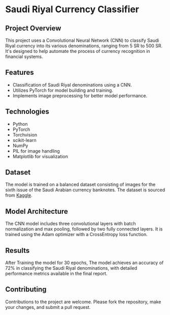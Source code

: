 
# Saudi Riyal Currency Classifier

## Project Overview
This project uses a Convolutional Neural Network (CNN) to classify Saudi Riyal currency into its various denominations, ranging from 5 SR to 500 SR. It's designed to help automate the process of currency recognition in financial systems.

## Features
- Classification of Saudi Riyal denominations using a CNN.
- Utilizes PyTorch for model building and training.
- Implements image preprocessing for better model performance.

## Technologies
- Python
- PyTorch
- Torchvision
- scikit-learn
- NumPy
- PIL for image handling
- Matplotlib for visualization

## Dataset
The model is trained on a balanced dataset consisting of images for the sixth issue of the Saudi Arabian currency banknotes. The dataset is sourced from [Kaggle](https://www.kaggle.com/datasets/gfbati/alfloos/data).


## Model Architecture
The CNN model includes three convolutional layers with batch normalization and max pooling, followed by two fully connected layers. It is trained using the Adam optimizer with a CrossEntropy loss function.

## Results
After Training the model for 30 epochs, The model achieves an accuracy of 72% in classifying the Saudi Riyal denominations, with detailed performance metrics available in the final report.

## Contributing
Contributions to the project are welcome. Please fork the repository, make your changes, and submit a pull request.
